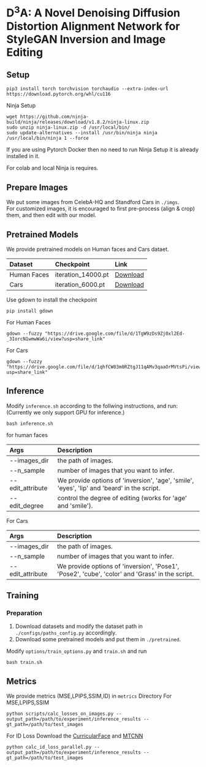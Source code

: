 # D<sup>3</sup>A: A Novel Denoising Diffusion Distortion Alignment Network for StyleGAN Inversion and Image Editing 

## Setup 
```
pip3 install torch torchvision torchaudio --extra-index-url https://download.pytorch.org/whl/cu116
```
Ninja Setup 
```
wget https://github.com/ninja-build/ninja/releases/download/v1.8.2/ninja-linux.zip
sudo unzip ninja-linux.zip -d /usr/local/bin/
sudo update-alternatives --install /usr/bin/ninja ninja /usr/local/bin/ninja 1 --force
```
If you are using Pytorch Docker then no need to run Ninja Setup it is already installed in it.

For colab and local Ninja is requires.

## Prepare Images
We put some images from CelebA-HQ and Standford Cars in `./imgs`.   
For customized images, it is encouraged to first pre-process (align & crop) them, and then edit with our model.

## Pretrained Models 
We provide pretrained models on Human faces and Cars dataet.

| Dataset | Checkpoint | Link |
| :--- | :----------| :---------- | 
| Human Faces | iteration_14000.pt | [Download](https://drive.google.com/file/d/1TgW9zDs9Zj0xl2Ed-_3IorcN1wmwWa6i/view?usp=share_link) |
| Cars | iteration_6000.pt | [Download](https://drive.google.com/file/d/1qhfCW03m0RZtgJ11qAMv3qaaOrMVtsPi/view?usp=share_link) |

Use gdown to install the checkpoint 
```
pip install gdown
```
For Human Faces
```
gdown --fuzzy "https://drive.google.com/file/d/1TgW9zDs9Zj0xl2Ed-_3IorcN1wmwWa6i/view?usp=share_link"
```
For Cars 
```
gdown --fuzzy "https://drive.google.com/file/d/1qhfCW03m0RZtgJ11qAMv3qaaOrMVtsPi/view?usp=share_link"
```


## Inference
Modify `inference.sh` according to the follwing instructions, and run:   
(Currently we only support GPU for inference.)

```
bash inference.sh
```
for human faces 

| Args | Description
| :--- | :----------
| --images_dir | the path of images.
| --n_sample | number of images that you want to infer.
| --edit_attribute | We provide options of 'inversion', 'age', 'smile', 'eyes', 'lip' and 'beard' in the script.
| --edit_degree | control the degree of editing (works for 'age' and 'smile').

For Cars

| Args | Description
| :--- | :----------
| --images_dir | the path of images.
| --n_sample | number of images that you want to infer.
| --edit_attribute | We provide options of 'inversion', 'Pose1', 'Pose2', 'cube', 'color' and 'Grass' in the script.

## Training 
### Preparation
1. Download datasets and modify the dataset path in `./configs/paths_config.py` accordingly.
2. Download some pretrained models and put them in `./pretrained`.

Modify `options/train_options.py` and `train.sh` and run 
```
bash train.sh
```

## Metrics 
We provide metrics (MSE,LPIPS,SSIM,ID) in `metrics` Directory
For MSE,LPIPS,SSIM
```
python scripts/calc_losses_on_images.py --output_path=/path/to/experiment/inference_results --gt_path=/path/to/test_images
```
For ID Loss 
Download the [CurricularFace](https://drive.google.com/file/d/1f4IwVa2-Bn9vWLwB-bUwm53U_MlvinAj/view?usp=sharing) and [MTCNN](https://drive.google.com/file/d/1tJ7ih-wbCO6zc3JhI_1ZGjmwXKKaPlja/view?usp=sharing)
```
python calc_id_loss_parallel.py --output_path=/path/to/experiment/inference_results --gt_path=/path/to/test_images
```


